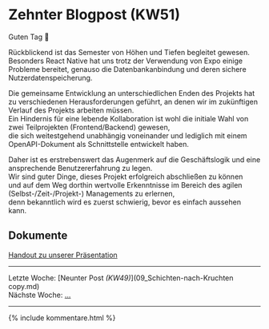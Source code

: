 # Zehnter Blogpost (KW51)

Guten Tag 👋

Rückblickend ist das Semester von Höhen und Tiefen begleitet gewesen.  
Besonders React Native hat uns trotz der Verwendung von Expo einige Probleme bereitet,
genauso die Datenbankanbindung und deren sichere Nutzerdatenspeicherung.  

Die gemeinsame Entwicklung an unterschiedlichen Enden des Projekts hat zu verschiedenen Herausforderungen geführt,
an denen wir im zukünftigen Verlauf des Projekts arbeiten müssen.  
Ein Hindernis für eine lebende Kollaboration ist wohl die initiale Wahl von zwei Teilprojekten (Frontend/Backend) gewesen,  
die sich weitestgehend unabhängig voneinander und lediglich mit einem OpenAPI-Dokument als Schnittstelle entwickelt haben.  

Daher ist es erstrebenswert das Augenmerk auf die Geschäftslogik und eine ansprechende Benutzererfahrung zu legen.  
Wir sind guter Dinge, dieses Projekt erfolgreich abschließen zu können  
und auf dem Weg dorthin wertvolle Erkenntnisse im Bereich des agilen (Selbst-/Zeit-/Projekt-) Managements zu erlernen,  
denn bekanntlich wird es zuerst schwierig, bevor es einfach aussehen kann.

## Dokumente
[Handout zu unserer Präsentation](./SRS/Handout.md)

---  
Letzte Woche: [Neunter Post _(KW49)_](09_Schichten-nach-Kruchten copy.md)  
Nächste Woche: [...]()

---

{% include kommentare.html %}
